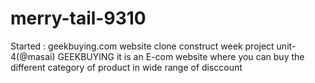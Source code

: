 # merry-tail-9310
Started : geekbuying.com website clone construct week project unit-4(@masai) 
GEEKBUYING it is an E-com website where you can buy the different category of product in wide range of disccount
